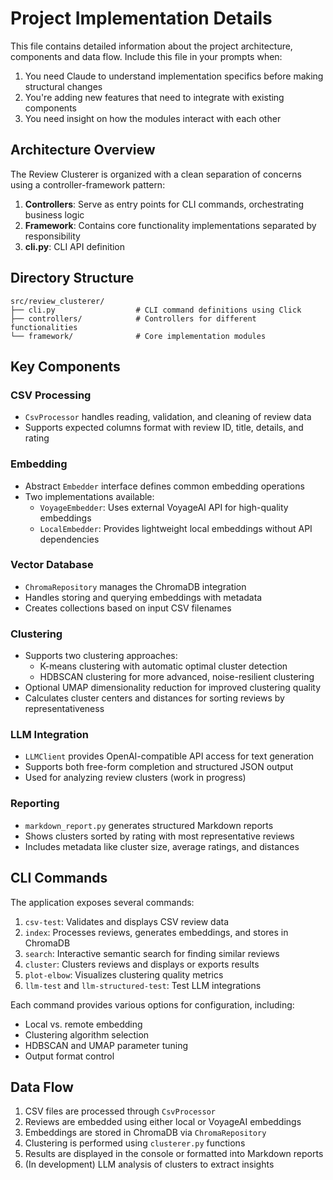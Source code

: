 # Project Implementation Details

This file contains detailed information about the project architecture, components and data flow. Include this file in your prompts when:

1. You need Claude to understand implementation specifics before making structural changes
2. You're adding new features that need to integrate with existing components
3. You need insight on how the modules interact with each other

## Architecture Overview

The Review Clusterer is organized with a clean separation of concerns using a controller-framework pattern:

1. **Controllers**: Serve as entry points for CLI commands, orchestrating business logic
2. **Framework**: Contains core functionality implementations separated by responsibility
3. **cli.py**: CLI API definition

## Directory Structure

```
src/review_clusterer/
├── cli.py                  # CLI command definitions using Click
├── controllers/            # Controllers for different functionalities
└── framework/              # Core implementation modules
```

## Key Components

### CSV Processing
- `CsvProcessor` handles reading, validation, and cleaning of review data
- Supports expected columns format with review ID, title, details, and rating

### Embedding
- Abstract `Embedder` interface defines common embedding operations
- Two implementations available:
  - `VoyageEmbedder`: Uses external VoyageAI API for high-quality embeddings
  - `LocalEmbedder`: Provides lightweight local embeddings without API dependencies

### Vector Database
- `ChromaRepository` manages the ChromaDB integration
- Handles storing and querying embeddings with metadata
- Creates collections based on input CSV filenames

### Clustering
- Supports two clustering approaches:
  - K-means clustering with automatic optimal cluster detection
  - HDBSCAN clustering for more advanced, noise-resilient clustering
- Optional UMAP dimensionality reduction for improved clustering quality
- Calculates cluster centers and distances for sorting reviews by representativeness

### LLM Integration
- `LLMClient` provides OpenAI-compatible API access for text generation
- Supports both free-form completion and structured JSON output
- Used for analyzing review clusters (work in progress)

### Reporting
- `markdown_report.py` generates structured Markdown reports
- Shows clusters sorted by rating with most representative reviews
- Includes metadata like cluster size, average ratings, and distances

## CLI Commands

The application exposes several commands:

1. `csv-test`: Validates and displays CSV review data
2. `index`: Processes reviews, generates embeddings, and stores in ChromaDB
3. `search`: Interactive semantic search for finding similar reviews
4. `cluster`: Clusters reviews and displays or exports results
5. `plot-elbow`: Visualizes clustering quality metrics
6. `llm-test` and `llm-structured-test`: Test LLM integrations

Each command provides various options for configuration, including:
- Local vs. remote embedding
- Clustering algorithm selection
- HDBSCAN and UMAP parameter tuning
- Output format control

## Data Flow

1. CSV files are processed through `CsvProcessor`
2. Reviews are embedded using either local or VoyageAI embeddings
3. Embeddings are stored in ChromaDB via `ChromaRepository`
4. Clustering is performed using `clusterer.py` functions
5. Results are displayed in the console or formatted into Markdown reports
6. (In development) LLM analysis of clusters to extract insights
